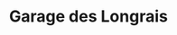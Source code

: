 ---
title: "Garage des Longrais"
url: /la-chapelle-des-fougeretz/garage-des-longrais/
shop: Autowerkstatt
---